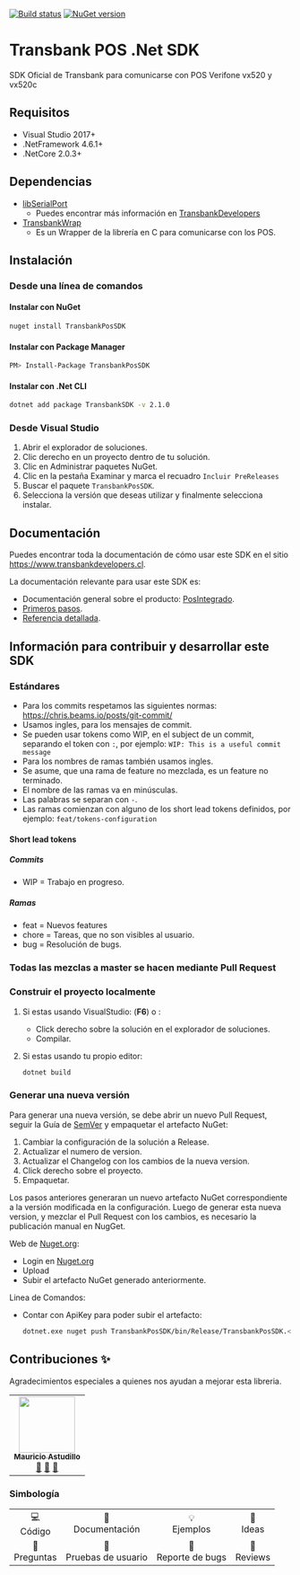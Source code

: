 [![Build status](https://ci.appveyor.com/api/projects/status/y5tmyw3510dngbmh?svg=true)](https://ci.appveyor.com/project/TransbankDevelopers/transbank-pos-sdk-dotnet)
[![NuGet version](https://badge.fury.io/nu/TransbankPOSSDK.svg)](https://www.nuget.org/packages/TransbankPOSSDK)

# Transbank POS .Net SDK

SDK Oficial de Transbank para comunicarse con POS Verifone vx520 y vx520c

## Requisitos

- Visual Studio 2017+
- .NetFramework 4.6.1+
- .NetCore 2.0.3+

## Dependencias

- [libSerialPort](https://sigrok.org/wiki/Libserialport)
  - Puedes encontrar más información en [TransbankDevelopers](https://transbankdevelopers.cl/documentacion/posintegrado#libserialport)
- [TransbankWrap](https://github.com/TransbankDevelopers/transbank-pos-sdk-c)
  - Es un Wrapper de la librería en C para comunicarse con los POS.

## Instalación

### Desde una línea de comandos

#### Instalar con NuGet

```bash
nuget install TransbankPosSDK
```

#### Instalar con Package Manager

```bash
PM> Install-Package TransbankPosSDK
```

#### Instalar con .Net CLI

```bash
dotnet add package TransbankSDK -v 2.1.0
```

### Desde Visual Studio

1. Abrir el explorador de soluciones.
2. Clic derecho en un proyecto dentro de tu solución.
3. Clic en Administrar paquetes NuGet.
4. Clic en la pestaña Examinar y marca el recuadro `Incluir PreReleases`
5. Buscar el paquete `TransbankPosSDK`.
6. Selecciona la versión que deseas utilizar y finalmente selecciona instalar.

## Documentación

Puedes encontrar toda la documentación de cómo usar este SDK en el sitio <https://www.transbankdevelopers.cl>.

La documentación relevante para usar este SDK es:

- Documentación general sobre el producto: [PosIntegrado](https://transbankdevelopers.cl/producto/posintegrado).
- [Primeros pasos](https://transbankdevelopers.cl/documentacion/posintegrado).
- [Referencia detallada](https://transbankdevelopers.cl/referencia/posintegrado).

## Información para contribuir y desarrollar este SDK

### Estándares

- Para los commits respetamos las siguientes normas: <https://chris.beams.io/posts/git-commit/>
- Usamos ingles, para los mensajes de commit.
- Se pueden usar tokens como WIP, en el subject de un commit, separando el token con `:`, por ejemplo: `WIP: This is a useful commit message`
- Para los nombres de ramas también usamos ingles.
- Se asume, que una rama de feature no mezclada, es un feature no terminado.
- El nombre de las ramas va en minúsculas.
- Las palabras se separan con `-`.
- Las ramas comienzan con alguno de los short lead tokens definidos, por ejemplo: `feat/tokens-configuration`

#### Short lead tokens

##### Commits

- WIP = Trabajo en progreso.

##### Ramas

- feat = Nuevos features
- chore = Tareas, que no son visibles al usuario.
- bug = Resolución de bugs.

### Todas las mezclas a master se hacen mediante Pull Request

### Construir el proyecto localmente

1. Si estas usando VisualStudio: (**F6**) o :
    - Click derecho sobre la solución en el explorador de soluciones.
    - Compilar.
2. Si estas usando tu propio editor:

    ```bash
    dotnet build
    ```

### Generar una nueva versión

Para generar una nueva versión, se debe abrir un nuevo Pull Request, seguir la Guía de [SemVer](https://semver.org/) y empaquetar el artefacto NuGet:

1. Cambiar la configuración de la solución a Release.
2. Actualizar el numero de version.
3. Actualizar el Changelog con los cambios de la nueva version.
4. Click derecho sobre el proyecto.
5. Empaquetar.

Los pasos anteriores generaran un nuevo artefacto NuGet correspondiente a la versión modificada en la configuración.
Luego de generar esta nueva version, y mezclar el Pull Request con los cambios, es necesario la publicación manual en NugGet.

Web de [Nuget.org](https://www.nuget.org):

- Login en [Nuget.org](https://www.nuget.org)
- Upload
- Subir el artefacto NuGet generado anteriormente.

Linea de Comandos:

- Contar con ApiKey para poder subir el artefacto:

  ```bash
  dotnet.exe nuget push TransbankPosSDK/bin/Release/TransbankPosSDK.<version>.nupkg -k <APIKEY> -s https://api.nuget.org/v3/index.json
  ```

## Contribuciones ✨

Agradecimientos especiales a quienes nos ayudan a mejorar esta libreria.

<table>
  <tr>
    <td align="center"><a href="https://github.com/DarkFrostnight"><img src="https://avatars.githubusercontent.com/u/36648048?v=4" width="100px;" alt=""/><br /><sub><b>Mauricio Astudillo</b></sub></a><br /><a href="#bugs-DarkFrostnight" title="Reportar Bugs">🐛</a> <a href="userTest-DarkFrostnight" title="Pruebas de Usuario">📓</a> <a href="ideas-DarkFrostnight" title="Nuevas Ideas">🤔</a>
    </td>
  </tr>
</table>

### Simbología
<table>
  <tr>
    <td align="center">
      💻 <br> Código
    </td>
    <td align="center">
      📖 <br> Documentación
    </td>
       <td align="center">
      💡 <br> Ejemplos
    </td>
    </td>
       <td align="center">
      🤔 <br> Ideas
    </td>
  </tr>
    <tr>
    <td align="center">
      💬 <br> Preguntas
    </td>
    <td align="center">
      📓 <br> Pruebas de usuario
    </td>
       <td align="center">
      🐛 <br> Reporte de bugs
    </td>
    </td>
       <td align="center">
      👀 <br> Reviews
    </td>
  </tr>
</table>
